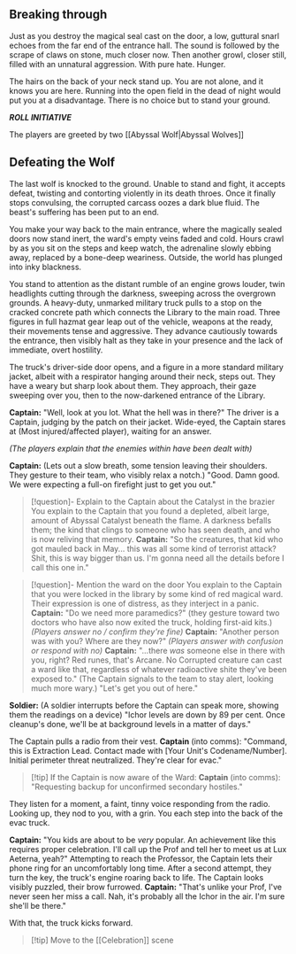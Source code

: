 ## Breaking through

Just as you destroy the magical seal cast on the door, a low, guttural snarl echoes from the far end of the entrance hall. The sound is followed by the scrape of claws on stone, much closer now. Then another growl, closer still, filled with an unnatural aggression. With pure hate. Hunger.

The hairs on the back of your neck stand up. You are not alone, and it knows you are here. Running into the open field in the dead of night would put you at a disadvantage. There is no choice but to stand your ground.

***ROLL INITIATIVE***

The players are greeted by two [[Abyssal Wolf|Abyssal Wolves]]

## Defeating the Wolf

The last wolf is knocked to the ground. Unable to stand and fight, it accepts defeat, twisting and contorting violently in its death throes. Once it finally stops convulsing, the corrupted carcass oozes a dark blue fluid. The beast's suffering has been put to an end.

You make your way back to the main entrance, where the magically sealed doors now stand inert, the ward's empty veins faded and cold. Hours crawl by as you sit on the steps and keep watch, the adrenaline slowly ebbing away, replaced by a bone-deep weariness. Outside, the world has plunged into inky blackness.

You stand to attention as the distant rumble of an engine grows louder, twin headlights cutting through the darkness, sweeping across the overgrown grounds. A heavy-duty, unmarked military truck pulls to a stop on the cracked concrete path which connects the Library to the main road. Three figures in full hazmat gear leap out of the vehicle, weapons at the ready, their movements tense and aggressive. They advance cautiously towards the entrance, then visibly halt as they take in your presence and the lack of immediate, overt hostility.

The truck's driver-side door opens, and a figure in a more standard military jacket, albeit with a respirator hanging around their neck, steps out. They have a weary but sharp look about them. They approach, their gaze sweeping over you, then to the now-darkened entrance of the Library.

**Captain:** "Well, look at you lot. What the hell was in there?"
The driver is a Captain, judging by the patch on their jacket. Wide-eyed, the Captain stares at (Most injured/affected player), waiting for an answer.

*(The players explain that the enemies within have been dealt with)*

**Captain:** (Lets out a slow breath, some tension leaving their shoulders. They gesture to their team, who visibly relax a notch.) "Good. Damn good. We were expecting a full-on firefight just to get you out."

>[!question]- Explain to the Captain about the Catalyst in the brazier
>You explain to the Captain that you found a depleted, albeit large, amount of Abyssal Catalyst beneath the flame. A darkness befalls them; the kind that clings to someone who has seen death, and who is now reliving that memory.
>**Captain:** "So the creatures, that kid who got mauled back in May... this was all some kind of terrorist attack? Shit, this is way bigger than us. I'm gonna need all the details before I call this one in."

>[!question]- Mention the ward on the door 
>You explain to the Captain that you were locked in the library by some kind of red magical ward. Their expression is one of distress, as they interject in a panic.
>**Captain:** "Do we need more paramedics?" (they gesture toward two doctors who have also now exited the truck, holding first-aid kits.)
>*(Players answer no / confirm they're fine)*
>**Captain:** "Another person was with you? Where are they now?"
>*(Players answer with confusion or respond with no)*
>**Captain:** "...there *was* someone else in there with you, right? Red runes, that's Arcane. No Corrupted creature can cast a ward like that, regardless of whatever radioactive shite they've been exposed to." (The Captain signals to the team to stay alert, looking much more wary.) "Let's get you out of here."

**Soldier:** (A soldier interrupts before the Captain can speak more, showing them the readings on a device) "Ichor levels are down by 89 per cent. Once cleanup's done, we'll be at background levels in a matter of days."

The Captain pulls a radio from their vest.
**Captain** (into comms): "Command, this is Extraction Lead. Contact made with [Your Unit's Codename/Number]. Initial perimeter threat neutralized. They're clear for evac."

>[!tip] If the Captain is now aware of the Ward:
>**Captain** (into comms): "Requesting backup for unconfirmed secondary hostiles." 

They listen for a moment, a faint, tinny voice responding from the radio. Looking up, they nod to you, with a grin.
You each step into the back of the evac truck.

**Captain:** "You kids are about to be *very* popular. An achievement like this requires proper celebration. I'll call up the Prof and tell her to meet us at Lux Aeterna, yeah?"
Attempting to reach the Professor, the Captain lets their phone ring for an uncomfortably long time. After a second attempt, they turn the key, the truck's engine roaring back to life. The Captain looks visibly puzzled, their brow furrowed.
**Captain:** "That's unlike your Prof, I've never seen her miss a call. Nah, it's probably all the Ichor in the air. I'm sure she'll be there."

With that, the truck kicks forward.

>[!tip] Move to the [[Celebration]] scene




